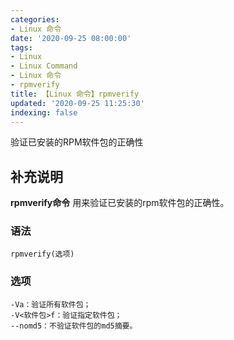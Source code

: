 ```yaml
---
categories:
- Linux 命令
date: '2020-09-25 08:00:00'
tags:
- Linux
- Linux Command
- Linux 命令
- rpmverify
title: 【Linux 命令】rpmverify
updated: '2020-09-25 11:25:30'
indexing: false
---
```


验证已安装的RPM软件包的正确性

## 补充说明

**rpmverify命令** 用来验证已安装的rpm软件包的正确性。

###  语法

```shell
rpmverify(选项)
```

###  选项

```shell
-Va：验证所有软件包；
-V<软件包>f：验证指定软件包；
--nomd5：不验证软件包的md5摘要。
```


<!-- Linux命令行搜索引擎：https://jaywcjlove.github.io/linux-command/ -->